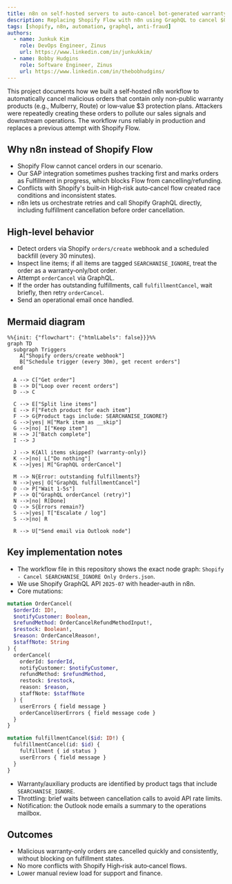 ```yaml
---
title: n8n on self-hosted servers to auto-cancel bot-generated warranty‑only Shopify orders
description: Replacing Shopify Flow with n8n using GraphQL to cancel $0 or low‑value protection plan orders (Mulberry, Route) created by bots
tags: [shopify, n8n, automation, graphql, anti-fraud]
authors:
  - name: Junkuk Kim
    role: DevOps Engineer, Zinus
    url: https://www.linkedin.com/in/junkukkim/
  - name: Bobby Hudgins
    role: Software Engineer, Zinus
    url: https://www.linkedin.com/in/thebobhudgins/
---
```


This project documents how we built a self‑hosted n8n workflow to automatically cancel malicious orders that contain only non-public warranty products (e.g., Mulberry, Route) or low‑value $3 protection plans. Attackers were repeatedly creating these orders to pollute our sales signals and downstream operations. The workflow runs reliably in production and replaces a previous attempt with Shopify Flow.

## Why n8n instead of Shopify Flow

- Shopify Flow cannot cancel orders in our scenario.
- Our SAP integration sometimes pushes tracking first and marks orders as Fulfillment in progress, which blocks Flow from cancelling/refunding.
- Conflicts with Shopify's built‑in High‑risk auto‑cancel flow created race conditions and inconsistent states.
- n8n lets us orchestrate retries and call Shopify GraphQL directly, including fulfillment cancellation before order cancellation.

## High‑level behavior

- Detect orders via Shopify `orders/create` webhook and a scheduled backfill (every 30 minutes).
- Inspect line items; if all items are tagged `SEARCHANISE_IGNORE`, treat the order as a warranty‑only/bot order.
- Attempt `orderCancel` via GraphQL.
- If the order has outstanding fulfillments, call `fulfillmentCancel`, wait briefly, then retry `orderCancel`.
- Send an operational email once handled.

## Mermaid diagram

```mermaid
%%{init: {"flowchart": {"htmlLabels": false}}}%%
graph TD
  subgraph Triggers
    A["Shopify orders/create webhook"]
    B["Schedule trigger (every 30m), get recent orders"]
  end

  A --> C["Get order"]
  B --> D["Loop over recent orders"]
  D --> C

  C --> E["Split line items"]
  E --> F["Fetch product for each item"]
  F --> G{Product tags include: SEARCHANISE_IGNORE?}
  G -->|yes| H["Mark item as __skip"]
  G -->|no| I["Keep item"]
  H --> J["Batch complete"]
  I --> J

  J --> K{All items skipped? (warranty-only)}
  K -->|no| L["Do nothing"]
  K -->|yes| M["GraphQL orderCancel"]

  M --> N{Error: outstanding fulfillments?}
  N -->|yes| O["GraphQL fulfillmentCancel"]
  O --> P["Wait 1-5s"]
  P --> Q["GraphQL orderCancel (retry)"]
  N -->|no| R[Done]
  Q --> S{Errors remain?}
  S -->|yes| T["Escalate / log"]
  S -->|no| R

  R --> U["Send email via Outlook node"]
```

## Key implementation notes

- The workflow file in this repository shows the exact node graph: `Shopify - Cancel SEARCHANISE_IGNORE Only Orders.json`.
- We use Shopify GraphQL API `2025-07` with header‑auth in n8n.
- Core mutations:

```graphql
mutation OrderCancel(
  $orderId: ID!,
  $notifyCustomer: Boolean,
  $refundMethod: OrderCancelRefundMethodInput!,
  $restock: Boolean!,
  $reason: OrderCancelReason!,
  $staffNote: String
) {
  orderCancel(
    orderId: $orderId,
    notifyCustomer: $notifyCustomer,
    refundMethod: $refundMethod,
    restock: $restock,
    reason: $reason,
    staffNote: $staffNote
  ) {
    userErrors { field message }
    orderCancelUserErrors { field message code }
  }
}
```

```graphql
mutation fulfillmentCancel($id: ID!) {
  fulfillmentCancel(id: $id) {
    fulfillment { id status }
    userErrors { field message }
  }
}
```

- Warranty/auxiliary products are identified by product tags that include `SEARCHANISE_IGNORE`.
- Throttling: brief waits between cancellation calls to avoid API rate limits.
- Notification: the Outlook node emails a summary to the operations mailbox.

## Outcomes

- Malicious warranty‑only orders are cancelled quickly and consistently, without blocking on fulfillment states.
- No more conflicts with Shopify High‑risk auto‑cancel flows.
- Lower manual review load for support and finance.


